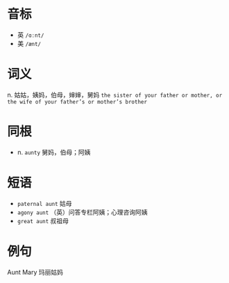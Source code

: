 # 音标

- 英 `/ɑːnt/`
- 美 `/ænt/`

# 词义

n. 姑姑，姨妈，伯母，婶婶，舅妈
`the sister of your father or mother, or the wife of your father’s or mother’s brother`

# 同根

- n. `aunty` 舅妈，伯母；阿姨

# 短语

- `paternal aunt` 姑母
- `agony aunt` （英）问答专栏阿姨；心理咨询阿姨
- `great aunt` 叔祖母

# 例句

Aunt Mary
玛丽姑妈


